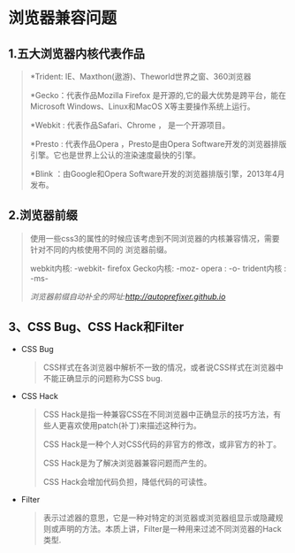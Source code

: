 # 浏览器兼容问题

## 1.五大浏览器内核代表作品

> *Trident:   IE、Maxthon(遨游)、Theworld世界之窗、360浏览器
>
> *Gecko：代表作品Mozilla Firefox 是开源的,它的最大优势是跨平台，能在Microsoft Windows、Linux和MacOS X等主要操作系统上运行。
>
> *Webkit : 代表作品Safari、Chrome ， 是一个开源项目。
>
> *Presto :   代表作品Opera ，Presto是由Opera Software开发的浏览器排版引擎。它也是世界上公认的渲染速度最快的引擎。
>
> *Blink ：由Google和Opera Software开发的浏览器排版引擎，2013年4月发布。

## 2.浏览器前缀

> 使用一些css3的属性的时候应该考虑到不同浏览器的内核兼容情况，需要针对不同的内核使用不同的
> 浏览器前缀。
>
> webkit内核:   -webkit-
> firefox Gecko内核:  -moz-
> opera :   -o-
> trident内核  :  -ms-
>
> *浏览器前缀自动补全的网址:http://autoprefixer.github.io*

## 3、CSS Bug、CSS Hack和Filter

- CSS Bug 

  > CSS样式在各浏览器中解析不一致的情况，或者说CSS样式在浏览器中不能正确显示的问题称为CSS bug. 

- CSS Hack 

  > CSS  Hack是指一种兼容CSS在不同浏览器中正确显示的技巧方法，有些人更喜欢使用patch(补丁)来描述这种行为。
  >
  >  CSS  Hack是一种个人对CSS代码的非官方的修改，或非官方的补丁。
  >
  >  CSS  Hack是为了解决浏览器兼容问题而产生的。
  >
  >  CSS  Hack会增加代码负担，降低代码的可读性。

- Filter 

  > 表示过滤器的意思，它是一种对特定的浏览器或浏览器组显示或隐藏规则或声明的方法。本质上讲，Filter是一种用来过滤不同浏览器的Hack类型.